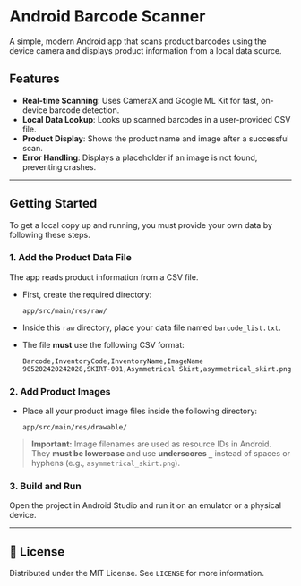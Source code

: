 # Android Barcode Scanner

A simple, modern Android app that scans product barcodes using the device camera and displays product information from a local data source.



## Features

-   **Real-time Scanning**: Uses CameraX and Google ML Kit for fast, on-device barcode detection.
-   **Local Data Lookup**: Looks up scanned barcodes in a user-provided CSV file.
-   **Product Display**: Shows the product name and image after a successful scan.
-   **Error Handling**: Displays a placeholder if an image is not found, preventing crashes.

---

## Getting Started

To get a local copy up and running, you must provide your own data by following these steps.

### **1. Add the Product Data File**

The app reads product information from a CSV file.

-   First, create the required directory:
    ```
    app/src/main/res/raw/
    ```
-   Inside this `raw` directory, place your data file named `barcode_list.txt`.
-   The file **must** use the following CSV format:

    ```csv
    Barcode,InventoryCode,InventoryName,ImageName
    905202420242028,SKIRT-001,Asymmetrical Skirt,asymmetrical_skirt.png
    ```

### **2. Add Product Images**

-   Place all your product image files inside the following directory:
    ```
    app/src/main/res/drawable/
    ```

> **Important:** Image filenames are used as resource IDs in Android. They **must be lowercase** and use **underscores `_`** instead of spaces or hyphens (e.g., `asymmetrical_skirt.png`).

### **3. Build and Run**

Open the project in Android Studio and run it on an emulator or a physical device.

---


## 📄 License

Distributed under the MIT License. See `LICENSE` for more information.
